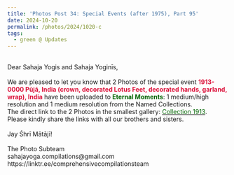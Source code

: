 ```yaml
---
title: 'Photos Post 34: Special Events (after 1975), Part 95'
date: 2024-10-20
permalink: /photos/2024/1020-c
tags:
  - green @ Updates
---
```


<p>
<br>
Dear Sahaja Yogis and Sahaja Yoginīs,<br>
<br>
We are pleased to let you know that 2 Photos of the special event <font color="Crimson"><b>1913-0000 Pūjā, India (crown, decorated Lotus Feet, decorated hands, garland, wrap), India</b></font> have been uploaded to <font color="DarkGreen"><b>Eternal Moments</b></font>: 1 medium/high resolution and 1 medium resolution from the Named Collections.<br>
The direct link to the 2 Photos in the smallest gallery: <a href="https://eternalmoments.smugmug.com/Collections/Raj-Kunwar-Raul-Collection/1913"><font color="DarkGreen">Collection 1913</font></a>.<br>
Please kindly share the links with all our brothers and sisters.<br>
<br>
Jay Śhrī Mātājī!<br>
<br>
The Photo Subteam<br>
sahajayoga.compilations@gmail.com<br>
https://linktr.ee/comprehensivecompilationsteam
</p>